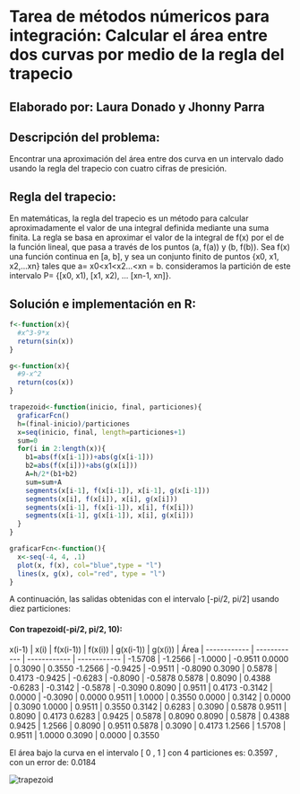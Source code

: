 # Tarea de métodos númericos para integración: Calcular el área entre dos curvas por medio de la regla del trapecio
## Elaborado por: Laura Donado y Jhonny Parra


## Descripción del problema:

Encontrar una aproximación del área entre dos curva en un intervalo dado usando la regla del trapecio con cuatro cifras de presición.

## Regla del trapecio:

En matemáticas, la regla del trapecio es un método para calcular aproximadamente el valor de una integral definida mediante una suma finita. 
La regla se basa en aproximar el valor de la integral de f(x) por el de la función lineal, que pasa a través de los puntos (a, f(a)) y (b, f(b)).
Sea f(x) una función continua en [a, b], y sea un conjunto finito de puntos {x0, x1, x2,...xn} tales que a= x0<x1<x2...<xn = b.
consideramos la partición de este intervalo P=  {[x0, x1), [x1, x2), ... [xn-1, xn]}.



## Solución e implementación en R:

```r
f<-function(x){
  #x^3-9*x
  return(sin(x))
}

g<-function(x){
  #9-x^2
  return(cos(x))
}

trapezoid<-function(inicio, final, particiones){
  graficarFcn()
  h=(final-inicio)/particiones
  x=seq(inicio, final, length=particiones+1)
  sum=0
  for(i in 2:length(x)){
    b1=abs(f(x[i-1]))+abs(g(x[i-1]))
    b2=abs(f(x[i]))+abs(g(x[i]))
    A=h/2*(b1+b2)
    sum=sum+A
    segments(x[i-1], f(x[i-1]), x[i-1], g(x[i-1]))
    segments(x[i], f(x[i]), x[i], g(x[i]))
    segments(x[i-1], f(x[i-1]), x[i], f(x[i]))
    segments(x[i-1], g(x[i-1]), x[i], g(x[i]))
  }
}

graficarFcn<-function(){
  x<-seq(-4, 4, .1)
  plot(x, f(x), col="blue",type = "l")
  lines(x, g(x), col="red", type = "l")
}
```


A continuación, las salidas obtenidas con el intervalo [-pi/2, pi/2] usando diez particiones:

#### Con trapezoid(-pi/2, pi/2, 10):
x(i-1)   | x(i)      | f(x(i-1))  | f(x(i))  | g(x(i-1))  | g(x(i))  | Área
| ------------ | ------------ | ------------ | ------------ |
-1.5708  |  -1.2566  |  -1.0000  |  -0.9511 0.0000  |  0.3090  |  0.3550 
-1.2566  |  -0.9425  |  -0.9511  |  -0.8090 0.3090  |  0.5878  |  0.4173 
-0.9425  |  -0.6283  |  -0.8090  |  -0.5878 0.5878  |  0.8090  |  0.4388 
-0.6283  |  -0.3142  |  -0.5878  |  -0.3090 0.8090  |  0.9511  |  0.4173 
-0.3142  |  0.0000  |  -0.3090  |  0.0000 0.9511  |  1.0000  |  0.3550 
0.0000  |  0.3142  |  0.0000  |  0.3090 1.0000  |  0.9511  |  0.3550 
0.3142  |  0.6283  |  0.3090  |  0.5878 0.9511  |  0.8090  |  0.4173 
0.6283  |  0.9425  |  0.5878  |  0.8090 0.8090  |  0.5878  |  0.4388 
0.9425  |  1.2566  |  0.8090  |  0.9511 0.5878  |  0.3090  |  0.4173 
1.2566  |  1.5708  |  0.9511  |  1.0000 0.3090  |  0.0000  |  0.3550 

El área bajo la curva en el intervalo [ 0 ,  1 ] con  4  particiones es:  0.3597 , con un error de:  0.0184

![trapezoid](https://github.com/donadol/analisis_numerico_1826/blob/master/Talleres%20y%20Tareas/trapezoid.png)
